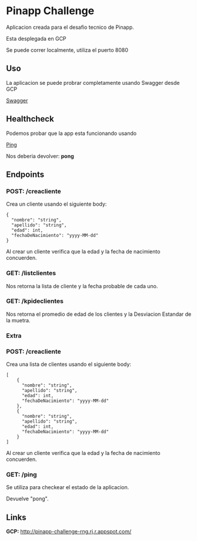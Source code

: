 # Pinapp Challenge

Aplicacion creada para el desafio tecnico de Pinapp.

Esta desplegada en GCP

Se puede correr localmente, utiliza el puerto 8080

## Uso 

La aplicacion se puede probrar completamente usando Swagger desde GCP


[Swagger](http://pinapp-challenge-rng.rj.r.appspot.com/swagger-ui/index.html#/client-controller/getKpi)

## Healthcheck

Podemos probar que la app esta funcionando usando

[Ping](http://pinapp-challenge-rng.rj.r.appspot.com/ping)

Nos deberia devolver: **pong**

## Endpoints

### **POST:** /creacliente 

Crea un cliente usando el siguiente body:

```
{
  "nombre": "string",
  "apellido": "string",
  "edad": int,
  "fechaDeNacimiento": "yyyy-MM-dd"
}
```
Al crear un cliente verifica que la edad y la fecha de nacimiento concuerden.

### **GET:** /listclientes

Nos retorna la lista de cliente y la fecha probable de cada uno.

### **GET:** /kpideclientes

Nos retorna el promedio de edad de los clientes y la Desviacion Estandar de la muetra.

### **Extra**

### **POST:** /creacliente

Crea una lista de clientes usando el siguiente body:

```
[
    {
      "nombre": "string",
      "apellido": "string",
      "edad": int,
      "fechaDeNacimiento": "yyyy-MM-dd"
    },
    {
      "nombre": "string",
      "apellido": "string",
      "edad": int,
      "fechaDeNacimiento": "yyyy-MM-dd"
    }
]
```
Al crear un cliente verifica que la edad y la fecha de nacimiento concuerden.

### **GET:** /ping

Se utiliza para checkear el estado de la aplicacion.

Devuelve "pong".

## Links

**GCP:** http://pinapp-challenge-rng.rj.r.appspot.com/
